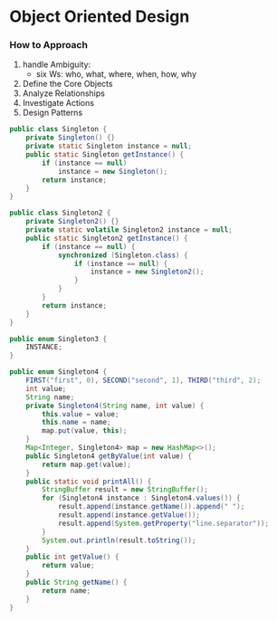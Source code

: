 # Object Oriented Design

### How to Approach

1. handle Ambiguity: 
	- six Ws: who, what, where, when, how, why
2. Define the Core Objects
3. Analyze Relationships
4. Investigate Actions
5. Design Patterns

```java
public class Singleton {
	private Singleton() {}
	private static Singleton instance = null;
	public static Singleton getInstance() {
		if (instance == null)
			instance = new Singleton();
		return instance;
	}
}
```

```java
public class Singleton2 {
	private Singleton2() {}
	private static volatile Singleton2 instance = null;
	public static Singleton2 getInstance() {
		if (instance == null) {
			synchronized (Singleton.class) {
				if (instance == null) {
					instance = new Singleton2();
				}
			}
		}
		return instance;
	}
}
```

```java
public enum Singleton3 {
	INSTANCE;
}
```

```java
public enum Singleton4 {
	FIRST("first", 0), SECOND("second", 1), THIRD("third", 2);
	int value;
	String name;
	private Singleton4(String name, int value) {
		this.value = value;
		this.name = name;
		map.put(value, this);
	}
	Map<Integer, Singleton4> map = new HashMap<>();
	public Singleton4 getByValue(int value) {
		return map.get(value);
	}
	public static void printAll() {
		StringBuffer result = new StringBuffer();
		for (Singleton4 instance : Singleton4.values()) {
			result.append(instance.getName()).append(" ");
			result.append(instance.getValue());
			result.append(System.getProperty("line.separator"));
		}
		System.out.println(result.toString());
	}
	public int getValue() {
		return value;
	}
	public String getName() {
		return name;
	}
}
```